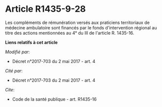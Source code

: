 # Article R1435-9-28

Les compléments de rémunération versés aux praticiens territoriaux de médecine ambulatoire sont financés par le fonds
d'intervention régional au titre des actions mentionnées au 4° du III de l'article R. 1435-16.

**Liens relatifs à cet article**

_Modifié par_:

  - Décret n°2017-703 du 2 mai 2017 - art. 4

_Cité par_:

  - Décret n°2017-703 du 2 mai 2017 - art. 4

_Cite_:

  - Code de la santé publique - art. R1435-16
